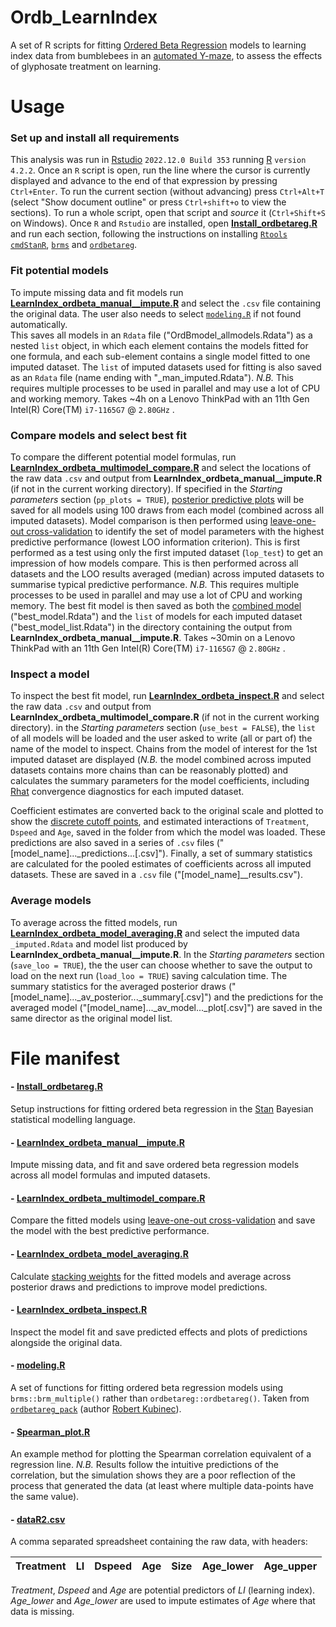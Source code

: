 # Ordb_LearnIndex
A set of R scripts for fitting [Ordered Beta Regression](https://doi.org/10.1017/pan.2022.20) models
to learning index data from bumblebees in an [automated Y-maze](https://doi.org/10.3389/fphys.2019.00678), 
to assess the effects of glyphosate treatment on learning.

# Usage
### Set up and install all requirements
This analysis was run in [Rstudio](https://posit.co/download/rstudio-desktop/) ```2022.12.0 Build 353``` 
running [R](https://cran.r-project.org/) ```version 4.2.2```.
Once an ```R``` script is open, run the line where the cursor is currently displayed and advance to the end of that expression by pressing ```Ctrl+Enter```. 
To run the current section (without advancing) press ```Ctrl+Alt+T``` (select "Show document outline" or press ```Ctrl+shift+o``` to view the sections). 
To run a whole script, open that script and _source_ it (```Ctrl+Shift+S``` on Windows).
Once ```R``` and ```Rstudio``` are installed, open [**Install_ordbetareg.R**](Install_ordbetareg.R) and run each section, 
following the instructions on installing [```Rtools```](https://cran.r-project.org/bin/windows/Rtools/rtools43/rtools.html) 
[```cmdStanR```](https://mc-stan.org/cmdstanr/), [```brms```](https://paul-buerkner.github.io/brms/) and [```ordbetareg```](https://cran.r-project.org/web/packages/ordbetareg/vignettes/package_introduction.html).

### Fit potential models
To impute missing data and fit models run [**LearnIndex_ordbeta_manual__impute.R**](LearnIndex_ordbeta_manual__impute.R)
and select the ```.csv``` file containing the original data.
The user also needs to select [```modeling.R```](modeling.R) if not found automatically.  
This saves all models in an ```Rdata``` file ("OrdBmodel_allmodels.Rdata") 
as a nested ```list``` object,  in which each element contains the models fitted for one formula, 
and each sub-element contains a single model fitted to one imputed dataset. 
The ```list``` of imputed datasets used for fitting is also saved as an ```Rdata``` file (name ending with "_man_imputed.Rdata").
*N.B.* This requires multiple processes to be used in parallel and may use a lot of CPU and working memory.
Takes ~4h on a Lenovo ThinkPad with an 11th Gen Intel(R) Core(TM) ```i7-1165G7``` @ ```2.80GHz``` .

### Compare models and select best fit
To compare the different potential model formulas, run [**LearnIndex_ordbeta_multimodel_compare.R**](LearnIndex_ordbeta_multimodel_compare.R) 
and select the locations of the raw data ```.csv``` and output from **LearnIndex_ordbeta_manual__impute.R** (if not in the current working directory).
If specified in the _Starting parameters_ section (```pp_plots = TRUE```), [posterior predictive plots](https://rss.onlinelibrary.wiley.com/doi/full/10.1111/rssa.12378#rssa12378-fig-0006) 
will be saved for all models using 100 draws from each model (combined across all imputed datasets). 
Model comparison is then performed using [leave-one-out cross-validation](https://mc-stan.org/loo/) 
to identify the set of model parameters with the highest predictive performance (lowest LOO information criterion).
This is first performed as a test using only the first imputed dataset (```lop_test```) to get an impression of how models compare.
This is then performed across all datasets and the LOO results averaged (median) across imputed datasets to summarise typical predictive performance.
*N.B.* This requires multiple processes to be used in parallel and may use a lot of CPU and working memory.
The best fit model is then saved as both the [combined model](https://mc-stan.org/rstan/reference/sflist2stanfit.html) ("best_model.Rdata")
and the ```list``` of models for each imputed dataset ("best_model_list.Rdata") 
in the directory containing the output from **LearnIndex_ordbeta_manual__impute.R**. 
Takes ~30min on a Lenovo ThinkPad with an 11th Gen Intel(R) Core(TM) ```i7-1165G7``` @ ```2.80GHz``` .

### Inspect a model
To inspect the best fit model, run [**LearnIndex_ordbeta_inspect.R**](LearnIndex_ordbeta_inspect.R) and select the raw data ```.csv``` 
and output from **LearnIndex_ordbeta_multimodel_compare.R** (if not in the current working directory).
in the _Starting parameters_ section (```use_best = FALSE```), the ```list``` of all models will be loaded and 
the user asked to write (all or part of) the name of the model to inspect.
Chains from the model of interest for the 1st imputed dataset are displayed 
(*N.B.* the model combined across imputed datasets contains more chains than can be reasonably plotted) 
and calculates the summary parameters for the model coefficients, including [Rhat](https://arxiv.org/abs/1903.08008) convergence diagnostics
for each imputed dataset.

Coefficient estimates are converted back to the original scale and plotted to show 
the [discrete cutoff points](https://cran.r-project.org/web/packages/ordbetareg/vignettes/package_introduction.html),
and estimated interactions of ```Treatment```, ```Dspeed``` and ```Age```, saved in the folder from which the model was loaded. 
These predictions are also saved in a series of ```.csv``` files ("[model_name]..._predictions...[.csv]").
Finally, a set of summary statistics are calculated for the pooled estimates of coefficients across all imputed datasets.
These are saved in a ```.csv``` file ("[model_name]__results.csv").


### Average models
To average across the fitted models, run [**LearnIndex_ordbeta_model_averaging.R**](LearnIndex_ordbeta_model_averaging.R) and select the imputed data ```_imputed.Rdata``` 
and model list produced by **LearnIndex_ordbeta_manual__impute.R**.
In the _Starting parameters_ section (```save_loo = TRUE```), the 
the user can choose whether to save the output to load on the next run (```load_loo = TRUE```)
saving calculation time.
The summary statistics for the averaged posterior draws ("[model_name]..._av_posterior..._summary[.csv]") 
and the predictions for the averaged model 
 ("[model_name]..._av_model..._plot[.csv]")
 are saved in the same director as the original model list.


# File manifest

#### **- [Install_ordbetareg.R](Install_ordbetareg.R)**

Setup instructions for fitting ordered beta regression in the [Stan](https://mc-stan.org/) Bayesian statistical modelling language.


#### **- [LearnIndex_ordbeta_manual__impute.R](LearnIndex_ordbeta_manual__impute.R)**

Impute missing data, and fit and save ordered beta regression models across all model formulas and imputed datasets.


#### **- [LearnIndex_ordbeta_multimodel_compare.R](LearnIndex_ordbeta_multimodel_compare.R)**

Compare the fitted models using [leave-one-out cross-validation](https://mc-stan.org/loo/) 
and save the model with the best predictive performance.

#### **- [LearnIndex_ordbeta_model_averaging.R](LearnIndex_ordbeta_model_averaging.R)**

Calculate [stacking weights](http://www.stat.columbia.edu/~gelman/research/published/stacking_paper_discussion_rejoinder.pdf) for the fitted models and average across posterior
draws and predictions to improve model predictions.


#### **- [LearnIndex_ordbeta_inspect.R](LearnIndex_ordbeta_inspect.R)**

Inspect the model fit and save predicted effects and plots of predictions alongside the original data.


#### **- [modeling.R](modeling.R)**

A set of functions for fitting ordered beta regression models using ```brms::brm_multiple()``` rather than ```ordbetareg::ordbetareg()```. 
Taken from [```ordbetareg_pack```](https://github.com/saudiwin/ordbetareg_pack/blob/master/R/modeling.R) (author [Robert Kubinec](https://github.com/saudiwin)).


#### **- [Spearman_plot.R](Spearman_plot.R)**

An example method for plotting the Spearman correlation equivalent of a regression line. 
_N.B._ Results follow the intuitive predictions of the correlation, 
but the simulation shows they are a poor reflection of the process that generated the data 
(at least where multiple data-points have the same value).


#### **- [dataR2.csv](dataR2.csv)**

A comma separated spreadsheet containing the raw data, with headers:

|Treatment|LI	|Dspeed	|Age	|Size	|Age_lower	|Age_upper	|
| ----- | ------- | ------- | ------- | ------- | ------- | ------- |

*Treatment*, *Dspeed* and *Age* are potential predictors of *LI* (learning index).
*Age_lower* and *Age_lower* are used to impute estimates of *Age* where that data is missing.

